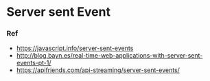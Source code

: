 # Server sent Event

### Ref

- https://javascript.info/server-sent-events
- http://blog.bayn.es/real-time-web-applications-with-server-sent-events-pt-1/
- https://apifriends.com/api-streaming/server-sent-events/